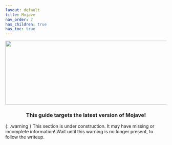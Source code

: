 ```yaml
---
layout: default
title: Mojave
nav_order: 7
has_children: true
has_toc: true
---
```


<p align="center">
  <img width="650" height="200" src="../../../assets/HeaderMojave.png">
</p>

<h3 align="center">This guide targets the latest version of Mojave!</h3>

{: .warning }
This section is under construction. It may have missing or incomplete information! Wait until this warning is no longer present, to follow the writeup.
